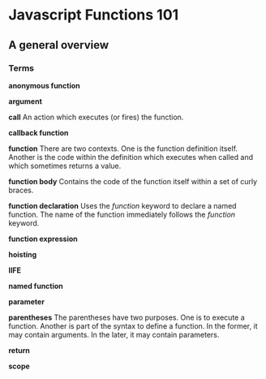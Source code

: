 # Javascript  Functions 101
## A general overview

### Terms

**anonymous function**


**argument**


**call**
An action which executes (or fires) the function.

**callback function**


**function**
There are two contexts. One is the function definition itself. Another is the code within the definition which executes when called and which sometimes returns a value.

**function body**
Contains the code of the function itself within a set of curly braces.

**function declaration**
Uses the _function_ keyword to declare a named function. The name of the function immediately follows the _function_ keyword.

**function expression**


**hoisting**


**IIFE**


**named function**


**parameter**


**parentheses**
The parentheses have two purposes. One is to execute a function. Another is part of the syntax to define a function. In the former, it may contain arguments. In the later, it may contain parameters.

**return**


**scope**
